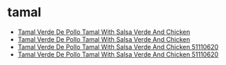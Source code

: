 # tamal

 * [Tamal Verde De Pollo Tamal With Salsa Verde And Chicken](../../index/t/tamal-verde-de-pollo-tamal-with-salsa-verde-and-chicken-51110620.json)
 * [Tamal Verde De Pollo Tamal With Salsa Verde And Chicken](../../index/t/tamal-verde-de-pollo-tamal-with-salsa-verde-and-chicken-51110620.json)
 * [Tamal Verde De Pollo Tamal With Salsa Verde And Chicken 51110620](../../index/t/tamal-verde-de-pollo-tamal-with-salsa-verde-and-chicken-51110620.json)
 * [Tamal Verde De Pollo Tamal With Salsa Verde And Chicken 51110620](../../index/t/tamal-verde-de-pollo-tamal-with-salsa-verde-and-chicken-51110620.json)
